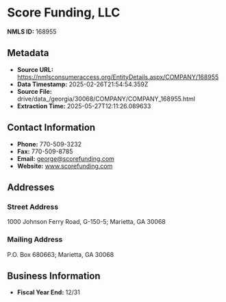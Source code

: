 # Score Funding, LLC

**NMLS ID:** 168955

## Metadata
- **Source URL:** https://nmlsconsumeraccess.org/EntityDetails.aspx/COMPANY/168955
- **Data Timestamp:** 2025-02-26T21:54:54.359Z
- **Source File:** drive/data_/georgia/30068/COMPANY/COMPANY_168955.html
- **Extraction Time:** 2025-05-27T12:11:26.089633

## Contact Information
- **Phone:** 770-509-3232
- **Fax:** 770-509-8785
- **Email:** george@scorefunding.com
- **Website:** www.scorefunding.com

## Addresses
### Street Address
1000 Johnson Ferry Road, G-150-5; Marietta, GA 30068

### Mailing Address
P.O. Box 680663; Marietta, GA 30068

## Business Information
- **Fiscal Year End:** 12/31
